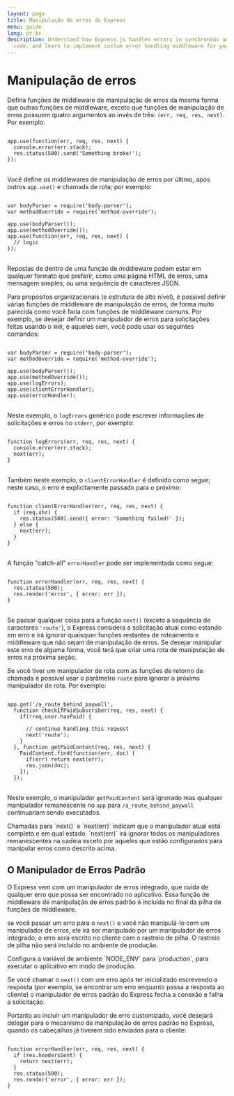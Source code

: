 ```yaml
---
layout: page
title: Manipulação de erros do Express
menu: guide
lang: pt-br
description: Understand how Express.js handles errors in synchronous and asynchronous
  code, and learn to implement custom error handling middleware for your applications.
---
```


# Manipulação de erros

Defina funções de middleware de manipulação de erros da mesma
forma que outras funções de middleware, exceto que funções de
manipulação de erros possuem quatro argumentos ao invés de três:
`(err, req, res, next)`. Por exemplo:

<pre>
<code class="language-javascript" translate="no">
app.use(function(err, req, res, next) {
  console.error(err.stack);
  res.status(500).send('Something broke!');
});
</code>
</pre>

Você define os middlewares de manipulação de erros por
último, após outros `app.use()` e chamads de rota; por
exemplo:

<pre>
<code class="language-javascript" translate="no">
var bodyParser = require('body-parser');
var methodOverride = require('method-override');

app.use(bodyParser());
app.use(methodOverride());
app.use(function(err, req, res, next) {
  // logic
});
</code>
</pre>

Repostas de dentro de uma função de middleware podem estar em
qualquer formato que preferir, como uma página HTML de erros, uma
mensagem simples, ou uma sequência de caracteres JSON.


Para propósitos organizacionais (e estrutura de alto nível), é
possível definir várias funções de middleware de manipulação de
erros, de forma muito parecida como você faria com funções de
middleware comuns. Por exemplo, se desejar definir um manipulador de
erros para solicitações feitas usando o `XHR`, e
aqueles sem, você pode usar os seguintes comandos:


<pre>
<code class="language-javascript" translate="no">
var bodyParser = require('body-parser');
var methodOverride = require('method-override');

app.use(bodyParser());
app.use(methodOverride());
app.use(logErrors);
app.use(clientErrorHandler);
app.use(errorHandler);
</code>
</pre>

Neste exemplo, o `logErrors` genérico pode
escrever informações de solicitações e erros no
`stderr`, por exemplo:

<pre>
<code class="language-javascript" translate="no">
function logErrors(err, req, res, next) {
  console.error(err.stack);
  next(err);
}
</code>
</pre>

Também neste exemplo, o `clientErrorHandler` é
definido como segue; neste caso, o erro é explicitamente passado para
o próximo:


<pre>
<code class="language-javascript" translate="no">
function clientErrorHandler(err, req, res, next) {
  if (req.xhr) {
    res.status(500).send({ error: 'Something failed!' });
  } else {
    next(err);
  }
}
</code>
</pre>

A função "catch-all" `errorHandler` pode ser implementada como segue:


<pre>
<code class="language-javascript" translate="no">
function errorHandler(err, req, res, next) {
  res.status(500);
  res.render('error', { error: err });
}
</code>
</pre>

Se passar qualquer coisa para a função `next()`
(exceto a sequência de caracteres `'route'`),
o Express considera a solicitação atual como estando em erro e irá
ignorar quaisquer funções restantes de roteamento e middleware que
não sejam de manipulação de erros. Se desejar manipular este erro de
alguma forma, você terá que criar uma rota de manipulação de erros na
próxima seção.


Se você tiver um manipulador de rota com as funções de retorno
de chamada é possível usar o parâmetro `route`
para ignorar o próximo manipulador de rota. Por exemplo:

<pre>
<code class="language-javascript" translate="no">
app.get('/a_route_behind_paywall',
  function checkIfPaidSubscriber(req, res, next) {
    if(!req.user.hasPaid) {

      // continue handling this request
      next('route');
    }
  }, function getPaidContent(req, res, next) {
    PaidContent.find(function(err, doc) {
      if(err) return next(err);
      res.json(doc);
    });
  });
</code>
</pre>

Neste exemplo, o manipulador `getPaidContent`
será ignorado mas qualquer manipulador remanescente no
`app` para
`/a_route_behind_paywall` continuariam sendo
executados.


<div class="doc-box doc-info" markdown="1">
Chamadas para `next()` e `next(err)`
indicam que o manipulador atual está completo e em qual estado.
`next(err)` irá ignorar todos os manipuladores
remanescentes na cadeia exceto por aqueles que estão configurados
para manipular erros como descrito acima.
</div>

## O Manipulador de Erros Padrão

O Express vem com um manipulador de erros integrado, que cuida
de qualquer erro que possa ser encontrado no aplicativo. Essa função
de middleware de manipulação de erros padrão é incluída no final da
pilha de funções de middleware.


se você passar um erro para o `next()` e você
não manipulá-lo com um manipulador de erros, ele irá ser manipulado
por um manipulador de erros integrado; o erro será escrito no cliente
com o rastreio de pilha. O rastreio de pilha não será incluído no
ambiente de produção.


<div class="doc-box doc-info" markdown="1">
Configura a variável de ambiente `NODE_ENV` para
`production`, para executar o aplicativo em modo de
produção.
</div>

Se você chamar o `next()` com um erro após ter
inicializado escrevendo a resposta (por exemplo, se encontrar um erro
enquanto passa a resposta ao cliente) o manipulador de erros padrão do
Express fecha a conexão e falha a solicitação.


Portanto ao incluir um manipulador de erro customizado, você
desejará delegar para o mecanismo de manipulação de erros padrão no
Express, quando os cabeçalhos já tiverem sido enviados para o cliente:


<pre>
<code class="language-javascript" translate="no">
function errorHandler(err, req, res, next) {
  if (res.headersSent) {
    return next(err);
  }
  res.status(500);
  res.render('error', { error: err });
}
</code>
</pre>
